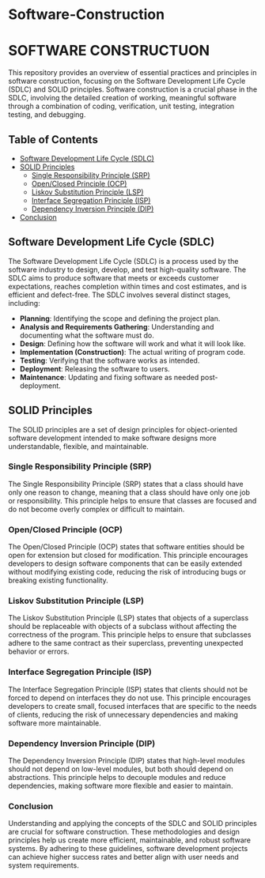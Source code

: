 # Software-Construction
# SOFTWARE CONSTRUCTUON 
This repository provides an overview of essential practices and principles in software 
construction, focusing on the Software Development Life Cycle (SDLC) and SOLID principles. Software construction is a crucial phase in the SDLC, involving the detailed creation of working, meaningful software through a combination of coding, verification, unit testing, integration testing, and debugging.
<br />


## Table of Contents
- [Software Development Life Cycle (SDLC)](#software-development-life-cycle-sdlc)
- [SOLID Principles](#solid-principles)
  - [Single Responsibility Principle (SRP)](#single-responsibility-principle-srp)
  - [Open/Closed Principle (OCP)](#openclosed-principle-ocp)
  - [Liskov Substitution Principle (LSP)](#liskov-substitution-principle-lsp)
  - [Interface Segregation Principle (ISP)](#interface-segregation-principle-isp)
  - [Dependency Inversion Principle (DIP)](#dependency-inversion-principle-dip)
- [Conclusion](#conclusion)

## Software Development Life Cycle (SDLC)
The Software Development Life Cycle (SDLC) is a process used by the software industry to design, develop, and test high-quality software. The SDLC aims to produce software that meets or exceeds customer expectations, reaches completion within times and cost estimates, and is efficient and defect-free. The SDLC involves several distinct stages, including:

- **Planning**: Identifying the scope and defining the project plan.
- **Analysis and Requirements Gathering**: Understanding and documenting what the software must do.
- **Design**: Defining how the software will work and what it will look like.
- **Implementation (Construction)**: The actual writing of program code.
- **Testing**: Verifying that the software works as intended.
- **Deployment**: Releasing the software to users.
- **Maintenance**: Updating and fixing software as needed post-deployment.

## SOLID Principles
The SOLID principles are a set of design principles for object-oriented software development intended to make software designs more understandable, flexible, and maintainable.

### Single Responsibility Principle (SRP)
The Single Responsibility Principle (SRP) states that a class should have only one reason to change, meaning that a class should have only one job or responsibility. This principle helps to ensure that classes are focused and do not become overly complex or difficult to maintain.

### Open/Closed Principle (OCP)
The Open/Closed Principle (OCP) states that software entities should be open for extension but closed for modification. This principle encourages developers to design software components that can be easily extended without modifying existing code, reducing the risk of introducing bugs or breaking existing functionality.

### Liskov Substitution Principle (LSP)
The Liskov Substitution Principle (LSP) states that objects of a superclass should be replaceable with objects of a subclass without affecting the correctness of the program. This principle helps to ensure that subclasses adhere to the same contract as their superclass, preventing unexpected behavior or errors.

### Interface Segregation Principle (ISP)
The Interface Segregation Principle (ISP) states that clients should not be forced to depend on interfaces they do not use. This principle encourages developers to create small, focused interfaces that are specific to the needs of clients, reducing the risk of unnecessary dependencies and making software more maintainable.

### Dependency Inversion Principle (DIP)
The Dependency Inversion Principle (DIP) states that high-level modules should not depend on low-level modules, but both should depend on abstractions. This principle helps to decouple modules and reduce dependencies, making software more flexible and easier to maintain.

### Conclusion
Understanding and applying the concepts of the SDLC and SOLID principles are crucial for software construction. These methodologies and design principles help us create more efficient, maintainable, and robust software systems. By adhering to these guidelines, software development projects can achieve higher success rates and better align with user needs and system requirements.
